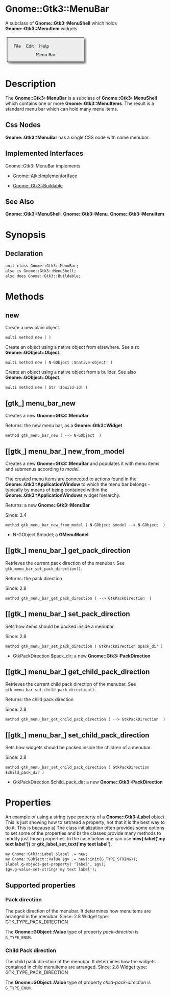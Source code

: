 Gnome::Gtk3::MenuBar
====================

A subclass of **Gnome::Gtk3::MenuShell** which holds **Gnome::Gtk3::MenuItem** widgets

![](images/menubar.png)

Description
===========

The **Gnome::Gtk3::MenuBar** is a subclass of **Gnome::Gtk3::MenuShell** which contains one or more **Gnome::Gtk3::MenuItems**. The result is a standard menu bar which can hold many menu items.

Css Nodes
---------

**Gnome::Gtk3::MenuBar** has a single CSS node with name menubar.

Implemented Interfaces
----------------------

Gnome::Gtk3::MenuBar implements

  * Gnome::Atk::ImplementorIface

  * [Gnome::Gtk3::Buildable](Buildable.html)

See Also
--------

**Gnome::Gtk3::MenuShell**, **Gnome::Gtk3::Menu**, **Gnome::Gtk3::MenuItem**

Synopsis
========

Declaration
-----------

    unit class Gnome::Gtk3::MenuBar;
    also is Gnome::Gtk3::MenuShell;
    also does Gnome::Gtk3::Buildable;

Methods
=======

new
---

Create a new plain object.

    multi method new ( )

Create an object using a native object from elsewhere. See also **Gnome::GObject::Object**.

    multi method new ( N-GObject :$native-object! )

Create an object using a native object from a builder. See also **Gnome::GObject::Object**.

    multi method new ( Str :$build-id! )

[gtk_] menu_bar_new
-------------------

Creates a new **Gnome::Gtk3::MenuBar**

Returns: the new menu bar, as a **Gnome::Gtk3::Widget**

    method gtk_menu_bar_new ( --> N-GObject  )

[[gtk_] menu_bar_] new_from_model
---------------------------------

Creates a new **Gnome::Gtk3::MenuBar** and populates it with menu items and submenus according to *model*.

The created menu items are connected to actions found in the **Gnome::Gtk3::ApplicationWindow** to which the menu bar belongs - typically by means of being contained within the **Gnome::Gtk3::ApplicationWindows** widget hierarchy.

Returns: a new **Gnome::Gtk3::MenuBar**

Since: 3.4

    method gtk_menu_bar_new_from_model ( N-GObject $model --> N-GObject  )

  * N-GObject $model; a **GMenuModel**

[[gtk_] menu_bar_] get_pack_direction
-------------------------------------

Retrieves the current pack direction of the menubar. See `gtk_menu_bar_set_pack_direction()`.

Returns: the pack direction

Since: 2.8

    method gtk_menu_bar_get_pack_direction ( --> GtkPackDirection  )

[[gtk_] menu_bar_] set_pack_direction
-------------------------------------

Sets how items should be packed inside a menubar.

Since: 2.8

    method gtk_menu_bar_set_pack_direction ( GtkPackDirection $pack_dir )

  * GtkPackDirection $pack_dir; a new **Gnome::Gtk3::PackDirection**

[[gtk_] menu_bar_] get_child_pack_direction
-------------------------------------------

Retrieves the current child pack direction of the menubar. See `gtk_menu_bar_set_child_pack_direction()`.

Returns: the child pack direction

Since: 2.8

    method gtk_menu_bar_get_child_pack_direction ( --> GtkPackDirection  )

[[gtk_] menu_bar_] set_child_pack_direction
-------------------------------------------

Sets how widgets should be packed inside the children of a menubar.

Since: 2.8

    method gtk_menu_bar_set_child_pack_direction ( GtkPackDirection $child_pack_dir )

  * GtkPackDirection $child_pack_dir; a new **Gnome::Gtk3::PackDirection**

Properties
==========

An example of using a string type property of a **Gnome::Gtk3::Label** object. This is just showing how to set/read a property, not that it is the best way to do it. This is because a) The class initialization often provides some options to set some of the properties and b) the classes provide many methods to modify just those properties. In the case below one can use **new(:label('my text label'))** or **gtk_label_set_text('my text label')**.

    my Gnome::Gtk3::Label $label .= new;
    my Gnome::GObject::Value $gv .= new(:init(G_TYPE_STRING));
    $label.g-object-get-property( 'label', $gv);
    $gv.g-value-set-string('my text label');

Supported properties
--------------------

### Pack direction

The pack direction of the menubar. It determines how menuitems are arranged in the menubar. Since: 2.8 Widget type: GTK_TYPE_PACK_DIRECTION

The **Gnome::GObject::Value** type of property *pack-direction* is `G_TYPE_ENUM`.

### Child Pack direction

The child pack direction of the menubar. It determines how the widgets contained in child menuitems are arranged. Since: 2.8 Widget type: GTK_TYPE_PACK_DIRECTION

The **Gnome::GObject::Value** type of property *child-pack-direction* is `G_TYPE_ENUM`.

